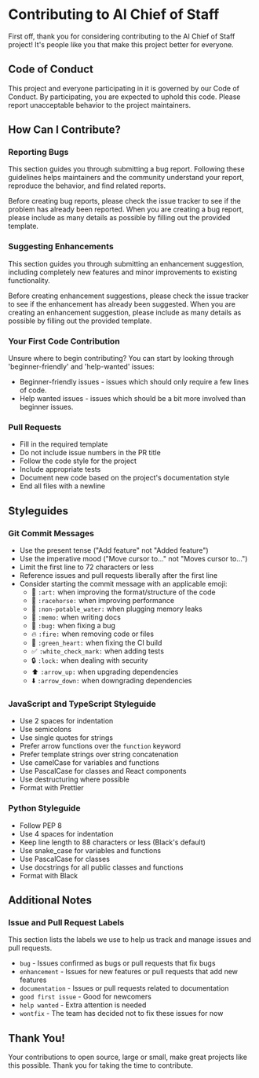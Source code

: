 # Contributing to AI Chief of Staff

First off, thank you for considering contributing to the AI Chief of Staff project! It's people like you that make this project better for everyone.

## Code of Conduct

This project and everyone participating in it is governed by our Code of Conduct. By participating, you are expected to uphold this code. Please report unacceptable behavior to the project maintainers.

## How Can I Contribute?

### Reporting Bugs

This section guides you through submitting a bug report. Following these guidelines helps maintainers and the community understand your report, reproduce the behavior, and find related reports.

Before creating bug reports, please check the issue tracker to see if the problem has already been reported. When you are creating a bug report, please include as many details as possible by filling out the provided template.

### Suggesting Enhancements

This section guides you through submitting an enhancement suggestion, including completely new features and minor improvements to existing functionality.

Before creating enhancement suggestions, please check the issue tracker to see if the enhancement has already been suggested. When you are creating an enhancement suggestion, please include as many details as possible by filling out the provided template.

### Your First Code Contribution

Unsure where to begin contributing? You can start by looking through 'beginner-friendly' and 'help-wanted' issues:

* Beginner-friendly issues - issues which should only require a few lines of code.
* Help wanted issues - issues which should be a bit more involved than beginner issues.

### Pull Requests

* Fill in the required template
* Do not include issue numbers in the PR title
* Follow the code style for the project
* Include appropriate tests
* Document new code based on the project's documentation style
* End all files with a newline

## Styleguides

### Git Commit Messages

* Use the present tense ("Add feature" not "Added feature")
* Use the imperative mood ("Move cursor to..." not "Moves cursor to...")
* Limit the first line to 72 characters or less
* Reference issues and pull requests liberally after the first line
* Consider starting the commit message with an applicable emoji:
    * 🎨 `:art:` when improving the format/structure of the code
    * 🐎 `:racehorse:` when improving performance
    * 🚱 `:non-potable_water:` when plugging memory leaks
    * 📝 `:memo:` when writing docs
    * 🐛 `:bug:` when fixing a bug
    * 🔥 `:fire:` when removing code or files
    * 💚 `:green_heart:` when fixing the CI build
    * ✅ `:white_check_mark:` when adding tests
    * 🔒 `:lock:` when dealing with security
    * ⬆️ `:arrow_up:` when upgrading dependencies
    * ⬇️ `:arrow_down:` when downgrading dependencies

### JavaScript and TypeScript Styleguide

* Use 2 spaces for indentation
* Use semicolons
* Use single quotes for strings
* Prefer arrow functions over the `function` keyword
* Prefer template strings over string concatenation
* Use camelCase for variables and functions
* Use PascalCase for classes and React components
* Use destructuring where possible
* Format with Prettier

### Python Styleguide

* Follow PEP 8
* Use 4 spaces for indentation
* Keep line length to 88 characters or less (Black's default)
* Use snake_case for variables and functions
* Use PascalCase for classes
* Use docstrings for all public classes and functions
* Format with Black

## Additional Notes

### Issue and Pull Request Labels

This section lists the labels we use to help us track and manage issues and pull requests.

* `bug` - Issues confirmed as bugs or pull requests that fix bugs
* `enhancement` - Issues for new features or pull requests that add new features
* `documentation` - Issues or pull requests related to documentation
* `good first issue` - Good for newcomers
* `help wanted` - Extra attention is needed
* `wontfix` - The team has decided not to fix these issues for now

## Thank You!

Your contributions to open source, large or small, make great projects like this possible. Thank you for taking the time to contribute. 